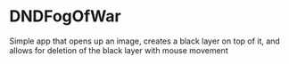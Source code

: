 # DNDFogOfWar
Simple app that opens up an image, creates a black layer on top of it, and allows for deletion of the black layer with mouse movement
